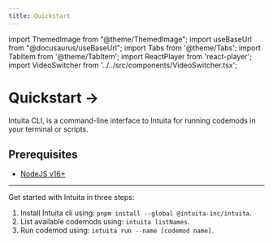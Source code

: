 ```yaml
---
title: Quickstart
---
```


import ThemedImage from "@theme/ThemedImage";
import useBaseUrl from "@docusaurus/useBaseUrl";
import Tabs from '@theme/Tabs';
import TabItem from '@theme/TabItem';
import ReactPlayer from 'react-player';
import VideoSwitcher from '../../src/components/VideoSwitcher.tsx';

# Quickstart →

Intuita CLI, is a command-line interface to Intuita for running codemods in your terminal or scripts.

## Prerequisites

- [NodeJS v16+](https://nodejs.org/)

---


Get started with Intuita in three steps:

1. Install Intuita cli using: `pnpm install --global @intuita-inc/intuita`.
2. List available codemods using: `intuita listNames`.
3. Run codemod using: `intuita run --name [codemod name]`.

<VideoSwitcher 
lightImageSrc="/img/docs/cli/quickstart/intuita-cli-light.mp4"
darkImageSrc="/img/docs/cli/quickstart/intuita-cli-dark.mp4"/>